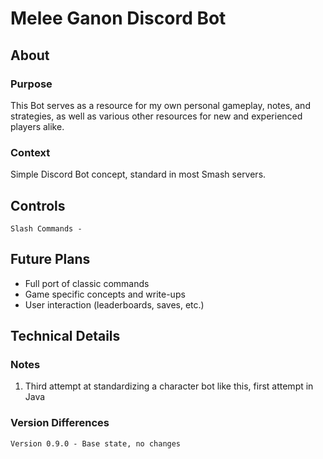 # Melee Ganon Discord Bot
<!-- ![COVER IMAGE](https://i.imgur.com/GygvTBU.png) -->

## About

### Purpose
This Bot serves as a resource for my own personal gameplay, notes, and strategies, as well as various other resources for new and experienced players alike.

### Context
Simple Discord Bot concept, standard in most Smash servers.

## Controls
<!-- ![BASIC NAVIGATION](https://i.imgur.com/dfMC02B.png) -->
```
Slash Commands -
```
<!-- ![DEBUG](https://i.imgur.com/0THJiAb.png) -->

## Future Plans
- Full port of classic commands
- Game specific concepts and write-ups
- User interaction (leaderboards, saves, etc.)

## Technical Details

### Notes
1. Third attempt at standardizing a character bot like this, first attempt in Java

### Version Differences
```
Version 0.9.0 - Base state, no changes
```